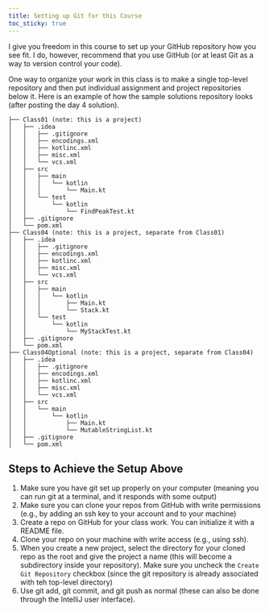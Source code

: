 ```yaml
---
title: Setting up Git for this Course
toc_sticky: true
---
```


I give you freedom in this course to set up your GitHub repository how you see fit.  I do, however, recommend that you use GitHub (or at least Git as a way to version control your code).

One way to organize your work in this class is to make a single top-level repository and then put individual assignment and project repositories below it.  Here is an example of how the sample solutions repository looks (after posting the day 4 solution).

```
├── Class01 (note: this is a project)
│   ├── .idea
│   │   ├── .gitignore
│   │   ├── encodings.xml
│   │   ├── kotlinc.xml
│   │   ├── misc.xml
│   │   └── vcs.xml
│   ├── src
│   │   ├── main
│   │   │   └── kotlin
│   │   │       └── Main.kt
│   │   └── test
│   │       └── kotlin
│   │           └── FindPeakTest.kt
│   ├── .gitignore
│   └── pom.xml
├── Class04 (note: this is a project, separate from Class01)
│   ├── .idea
│   │   ├── .gitignore
│   │   ├── encodings.xml
│   │   ├── kotlinc.xml
│   │   ├── misc.xml
│   │   └── vcs.xml
│   ├── src
│   │   ├── main
│   │   │   └── kotlin
│   │   │       ├── Main.kt
│   │   │       └── Stack.kt
│   │   └── test
│   │       └── kotlin
│   │           └── MyStackTest.kt
│   ├── .gitignore
│   └── pom.xml
├── Class04Optional (note: this is a project, separate from Class04)
│   ├── .idea
│   │   ├── .gitignore
│   │   ├── encodings.xml
│   │   ├── kotlinc.xml
│   │   ├── misc.xml
│   │   └── vcs.xml
│   ├── src
│   │   └── main
│   │       └── kotlin
│   │           ├── Main.kt
│   │           └── MutableStringList.kt
│   ├── .gitignore
│   └── pom.xml
```

## Steps to Achieve the Setup Above

1. Make sure you have git set up properly on your computer (meaning you can run git at a terminal, and it responds with some output)
2. Make sure you can clone your repos from GitHub with write permissions (e.g., by adding an ssh key to your account and to your machine)
3. Create a repo on GitHub for your class work.  You can initialize it with a README file.
4. Clone your repo on your machine with write access (e.g., using ssh).
5. When you create a new project, select the directory for your cloned repo as the root and give the project a name (this will become a subdirectory inside your repository). Make sure you uncheck the ``Create Git Repository`` checkbox (since the git repository is already associated with teh top-level directory)
6. Use git add, git commit, and git push as normal (these can also be done through the IntelliJ user interface).

